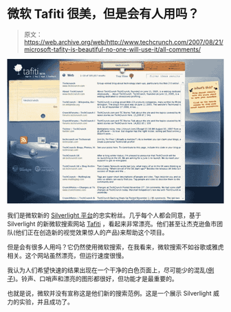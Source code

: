# 微软 Tafiti 很美，但是会有人用吗？

> 原文：<https://web.archive.org/web/http://www.techcrunch.com/2007/08/21/microsoft-tafity-is-beautiful-no-one-will-use-it/all-comments/>

![](img/bcd56bb0c080c9558cef75288e5b234b.png)

我们是微软新的 [Silverlight 平台](https://web.archive.org/web/20081205012450/http://www.techcrunch.com/2007/05/01/take-time-to-understand-silverlight-its-important/)的忠实粉丝。几乎每个人都会同意，基于 Silverlight 的新微软搜索网站 [Tafiti](https://web.archive.org/web/20081205012450/http://www.tafiti.com/) ，看起来非常漂亮。他们甚至让杰克逊鱼市团队(他们正在创造新的视觉效果惊人的产品)来帮助这个项目。

但是会有很多人用吗？它仍然使用微软搜索，在我看来，微软搜索不如谷歌或雅虎相关。这个网站虽然漂亮，但运行速度很慢。

我认为人们希望快速的结果出现在一个干净的白色页面上，尽可能少的混乱([例子](https://web.archive.org/web/20081205012450/http://www.google.com/search?q=apple&ie=utf-8&oe=utf-8&aq=t&rls=org.mozilla:en-US:official&client=firefox-a))。铃声、口哨声和漂亮的图形都很好，但功能才是最重要的。

也就是说，微软并没有宣称这是他们新的搜索范例。这是一个展示 Silverlight 威力的实验，并且成功了。